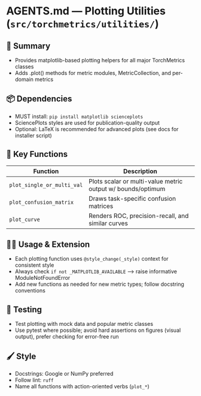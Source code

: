 # AGENTS.md — Plotting Utilities (`src/torchmetrics/utilities/`)

## 🎨 Summary

- Provides matplotlib-based plotting helpers for all major TorchMetrics classes
- Adds .plot() methods for metric modules, MetricCollection, and per-domain metrics

## 📦 Dependencies

- MUST install: `pip install matplotlib scienceplots`
- SciencePlots styles are used for publication-quality output
- Optional: LaTeX is recommended for advanced plots (see docs for installer script)

## 🧰 Key Functions

| Function                   | Description                                                 |
| -------------------------- | ----------------------------------------------------------- |
| `plot_single_or_multi_val` | Plots scalar or multi-value metric output w/ bounds/optimum |
| `plot_confusion_matrix`    | Draws task-specific confusion matrices                      |
| `plot_curve`               | Renders ROC, precision-recall, and similar curves           |

## 🧑‍💻 Usage & Extension

- Each plotting function uses `@style_change(_style)` context for consistent style
- Always check `if not _MATPLOTLIB_AVAILABLE` —> raise informative ModuleNotFoundError
- Add new functions as needed for new metric types; follow docstring conventions

## 🧪 Testing

- Test plotting with mock data and popular metric classes
- Use pytest where possible; avoid hard assertions on figures (visual output), prefer checking for error-free run

## 🖌️ Style

- Docstrings: Google or NumPy preferred
- Follow lint: `ruff`
- Name all functions with action-oriented verbs (`plot_*`)
